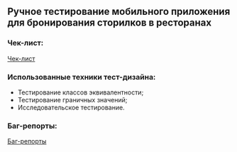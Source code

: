 ## Ручное тестирование мобильного приложения для бронирования сторилков в ресторанах

### Чек-лист:
[Чек-лист](https://github.com/KseniyaChepelevich/KseniyaChepelevich/blob/main/Test_documentation/Check_lists/Chek%20list%20mobile%20app%20Tap-Table.xlsx%20-%20%D1%87%D0%B5%D0%BA-%D0%BB%D0%B8%D1%81%D1%82.pdf)

### Использованные техники тест-дизайна:
* Тестирование классов эквивалентности; 
* Тестирование граничных значений;
* Исследовательское тестирование.

### Баг-репорты:
[Баг-репорты](https://github.com/KseniyaChepelevich/KseniyaChepelevich/blob/main/Test_documentation/Bug_reports/bug-reports%20mobile%20app%20Tap-Table.xlsx%20-%20%D0%B1%D0%B0%D0%B3-%D1%80%D0%B5%D0%BF%D0%BE%D1%80%D1%82.pdf)